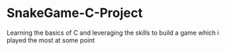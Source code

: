# SnakeGame-C-Project
Learning the basics of C and leveraging the skills to build a game which i played the most at some point 
